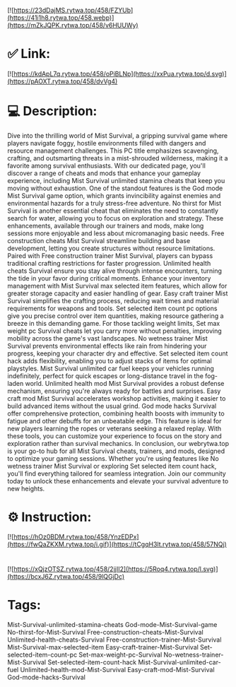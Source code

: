 [![https://23dDajMS.rytwa.top/458/FZYUb](https://41i1h8.rytwa.top/458.webp)](https://mZkJQPK.rytwa.top/458/v6HUUWy)
# ✅ Link:
[![https://kdApL7q.rytwa.top/458/oPiBLNp](https://xxPua.rytwa.top/d.svg)](https://pAOXT.rytwa.top/458/dvVg4)
# 💻 Description:
Dive into the thrilling world of Mist Survival, a gripping survival game where players navigate foggy, hostile environments filled with dangers and resource management challenges. This PC title emphasizes scavenging, crafting, and outsmarting threats in a mist-shrouded wilderness, making it a favorite among survival enthusiasts. With our dedicated page, you'll discover a range of cheats and mods that enhance your gameplay experience, including Mist Survival unlimited stamina cheats that keep you moving without exhaustion.
One of the standout features is the God mode Mist Survival game option, which grants invincibility against enemies and environmental hazards for a truly stress-free adventure. No thirst for Mist Survival is another essential cheat that eliminates the need to constantly search for water, allowing you to focus on exploration and strategy. These enhancements, available through our trainers and mods, make long sessions more enjoyable and less about micromanaging basic needs.
Free construction cheats Mist Survival streamline building and base development, letting you create structures without resource limitations. Paired with Free construction trainer Mist Survival, players can bypass traditional crafting restrictions for faster progression. Unlimited health cheats Survival ensure you stay alive through intense encounters, turning the tide in your favor during critical moments.
Enhance your inventory management with Mist Survival max selected item features, which allow for greater storage capacity and easier handling of gear. Easy craft trainer Mist Survival simplifies the crafting process, reducing wait times and material requirements for weapons and tools. Set selected item count pc options give you precise control over item quantities, making resource gathering a breeze in this demanding game.
For those tackling weight limits, Set max weight pc Survival cheats let you carry more without penalties, improving mobility across the game's vast landscapes. No wetness trainer Mist Survival prevents environmental effects like rain from hindering your progress, keeping your character dry and effective. Set selected item count hack adds flexibility, enabling you to adjust stacks of items for optimal playstyles.
Mist Survival unlimited car fuel keeps your vehicles running indefinitely, perfect for quick escapes or long-distance travel in the fog-laden world. Unlimited health mod Mist Survival provides a robust defense mechanism, ensuring you're always ready for battles and surprises. Easy craft mod Mist Survival accelerates workshop activities, making it easier to build advanced items without the usual grind.
God mode hacks Survival offer comprehensive protection, combining health boosts with immunity to fatigue and other debuffs for an unbeatable edge. This feature is ideal for new players learning the ropes or veterans seeking a relaxed replay. With these tools, you can customize your experience to focus on the story and exploration rather than survival mechanics.
In conclusion, our webrytwa.top is your go-to hub for all Mist Survival cheats, trainers, and mods, designed to optimize your gaming sessions. Whether you're using features like No wetness trainer Mist Survival or exploring Set selected item count hack, you'll find everything tailored for seamless integration. Join our community today to unlock these enhancements and elevate your survival adventure to new heights.

# ⚙️ Instruction:
[![https://hOz0BDM.rytwa.top/458/YnzEDPx](https://fwQaZKXM.rytwa.top/i.gif)](https://tCgqH3lt.rytwa.top/458/57NQj)
#
[![https://xQjzOTSZ.rytwa.top/458/2jjII2](https://5Roq4.rytwa.top/l.svg)](https://bcxJ6Z.rytwa.top/458/9lQGjDc)
# Tags:
Mist-Survival-unlimited-stamina-cheats God-mode-Mist-Survival-game No-thirst-for-Mist-Survival Free-construction-cheats-Mist-Survival Unlimited-health-cheats-Survival Free-construction-trainer-Mist-Survival Mist-Survival-max-selected-item Easy-craft-trainer-Mist-Survival Set-selected-item-count-pc Set-max-weight-pc-Survival No-wetness-trainer-Mist-Survival Set-selected-item-count-hack Mist-Survival-unlimited-car-fuel Unlimited-health-mod-Mist-Survival Easy-craft-mod-Mist-Survival God-mode-hacks-Survival





